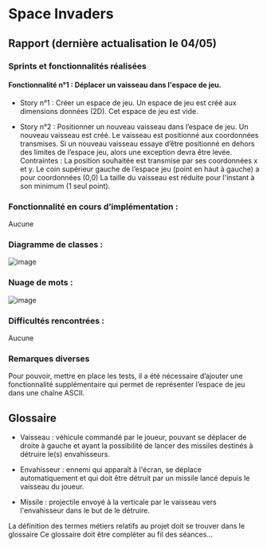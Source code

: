 # Space Invaders

## Rapport (dernière actualisation le 04/05)

### Sprints et fonctionnalités réalisées

#### Fonctionnalité n°1 : Déplacer un vaisseau dans l'espace de jeu.

- Story n°1 : 
Créer un espace de jeu. Un espace de jeu est créé aux dimensions données (2D). Cet espace de jeu est vide.

- Story n°2 : 
Positionner un nouveau vaisseau dans l’espace de jeu. Un nouveau vaisseau est créé. Le vaisseau est positionné aux coordonnées transmises. Si un nouveau vaisseau essaye d’être positionné en dehors des limites de l’espace jeu, alors une exception devra être levée. Contraintes : La position souhaitée est transmise par ses coordonnées x et y. Le coin supérieur gauche de l’espace jeu (point en haut à gauche) a pour coordonnées (0,0) La taille du vaisseau est réduite pour l'instant à son minimum (1 seul point).

### Fonctionnalité en cours d’implémentation :
Aucune

### Diagramme de classes :
![image](https://user-images.githubusercontent.com/82202487/117062168-6848e380-ad23-11eb-94e0-690379511157.png)


### Nuage de mots :

![image](https://user-images.githubusercontent.com/82202487/117066215-bf9d8280-ad28-11eb-9ce7-e0b86cea5d78.png)

### Difficultés rencontrées :
Aucune

### Remarques diverses
Pour pouvoir, mettre en place les tests, il a été nécessaire d’ajouter une fonctionnalité supplémentaire qui permet de représenter l’espace de jeu dans une chaîne ASCII.

## Glossaire
- Vaisseau : véhicule commandé par le joueur, pouvant se déplacer de droite à gauche et ayant la possibilité de lancer des missiles destinés à détruire le(s) envahisseurs.

- Envahisseur : ennemi qui apparaît à l'écran, se déplace automatiquement et qui doit être détruit par un missile lancé depuis le vaisseau du joueur.

- Missile : projectile envoyé à la verticale par le vaisseau vers l'envahisseur dans le but de le détruire.

La définition des termes métiers relatifs au projet doit se trouver dans le glossaire Ce glossaire doit être compléter au fil des séances...
